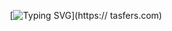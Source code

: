 <div align="center">

[![Typing SVG](https://readme-typing-svg.demolab.com?font=Fira+Code&pause=1000&color=6B47F7&center=true&width=435&lines=tasfers.com)](https:// tasfers.com)

</div>
